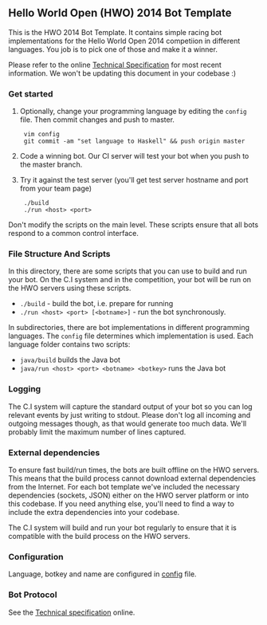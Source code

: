 ## Hello World Open (HWO) 2014 Bot Template

This is the HWO 2014 Bot Template. It contains simple racing bot implementations
for the Hello World Open 2014 competiion in different languages. You job is to
pick one of those and make it a winner.

Please refer to the online [Technical Specification](https://helloworldopen.com/techspec)
for most recent information. We won't be updating this document in your codebase :)

### Get started

1. Optionally, change your programming language by editing the `config` file.
   Then commit changes and push to master.

        vim config
        git commit -am "set language to Haskell" && push origin master

2. Code a winning bot. Our CI server will test your bot when you push to the
   master branch.

3. Try it against the test server (you'll get test server hostname and port
   from your team page)

        ./build
        ./run <host> <port>

Don't modify the scripts on the main level. These scripts ensure that all bots
respond to a common control interface.

### File Structure And Scripts

In this directory, there are some scripts that you can use to build and run your bot.
On the C.I system and in the competition, your bot will be run on the HWO servers
using these scripts.

- `./build` - build the bot, i.e. prepare for running
- `./run <host> <port> [<botname>]` - run the bot synchronously.

In subdirectories, there are bot implementations in different programming languages. The
`config` file determines which implementation is used. Each language folder contains two
scripts:

- `java/build` builds the Java bot
- `java/run <host> <port> <botname> <botkey>` runs the Java bot

### Logging

The C.I system will capture the standard output of your bot so you can log relevant events
by just writing to stdout. Please don't log all incoming and outgoing messages though, as
that would generate too much data. We'll probably limit the maximum number of lines captured.

### External dependencies

To ensure fast build/run times, the bots are built offline on the HWO servers. This means
that the build process cannot download external dependencies from the Internet. For each
bot template we've included the necessary dependencies (sockets, JSON) either on the
HWO server platform or into this codebase. If you need anything else, you'll need to find a way to
include the extra dependencies into your codebase.

The C.I system will build and run your bot regularly to ensure that it is compatible with
the build process on the HWO servers.

### Configuration

Language, botkey and name are configured in [config](config) file.

### Bot Protocol

See the [Technical specification](https://helloworldopen.com/techspec) online.

